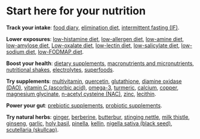 # Start here for your nutrition

**Track your intake**:
[food diary](../food-diary/),
[elimination diet](../elimination-diet/),
[intermittent fasting (IF)](../intermittent-fasting/).

**Lower exposures**:
[low-histamine diet](../low-histamine-diet/),
[low-allergen diet](../low-allergen-diet/),
[low-amine diet](../low-amine-diet/),
[low-amylose diet](../low-amylose-diet/),
[Low-oxalate diet](../low-oxalate-diet/),
[low-lectin diet](../low-lectin-diet/),
[low-salicylate diet](../low-salicylate-diet/),
[low-sodium diet](../low-sodium-diet/),
[low-FODMAP diet](../low-fodmap-diet/).

**Boost your health**:
[dietary supplements](../dietary-supplements/),
[macronutrients and micronutrients](../macronutrients-and-micronutrients/),
[nutritional shakes](../nutritional-shakes/),
[electrolytes](../electrolytes/),
[superfoods](../superfoods/).

**Try supplements**:
[multivitamin](../multivitamin/),
[quercetin](../quercetin/),
[glutathione](../glutathione/),
[diamine oxidase (DAO)](../diamine-oxidase/),
[vitamin C (ascorbic acid)](../vitamin-c-ascorbic-acid/),
[omega-3](../omega-3/),
[turmeric](../turmeric/),
[calcium](../calcium/),
[copper](../copper/),
[magnesium glycinate](../magnesium-glycinate/),
[n-acetyl cysteine (NAC)](../n-acetyl-cysteine/),
[zinc](../zinc/),
[lecithin](../lecithin/).

**Power your gut**:
[prebiotic supplements](../prebiotic-supplements/),
[probiotic supplements](../probiotic-supplements/).

**Try natural herbs**:
[ginger](../ginger/),
[berberine](../berberine/),
[butterbur](../butterbur/),
[stinging nettle](../stinging-nettle/),
[milk thistle](../milk-thistle/),
[ginseng](../ginseng/),
[garlic](../garlic/),
[holy basil](../holy-basil/),
[pinella](../pinella/),
[kellin](../khellin/),
[nigella sativa (black seed)](../nigella-sativa/),
[scutellaria (skullcap)](../scutellaria/).
